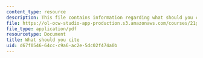 ```yaml
---
content_type: resource
description: This file contains information regarding what should you cite.
file: https://ol-ocw-studio-app-production.s3.amazonaws.com/courses/21g-228-advanced-workshop-in-writing-for-social-sciences-and-architecture-els-spring-2007/d67f054664ccc9a6ac2e5dc02f474a0b_MIT21G.228S07_cite.pdf
file_type: application/pdf
resourcetype: Document
title: What should you cite
uid: d67f0546-64cc-c9a6-ac2e-5dc02f474a0b
---
```

